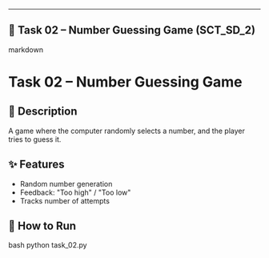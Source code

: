---

## 🔹 Task 02 – Number Guessing Game (SCT_SD_2)
markdown
# Task 02 – Number Guessing Game

## 📌 Description
A game where the computer randomly selects a number, and the player tries to guess it.

## ✨ Features
- Random number generation
- Feedback: "Too high" / "Too low"
- Tracks number of attempts

## 🚀 How to Run
bash
python task_02.py
